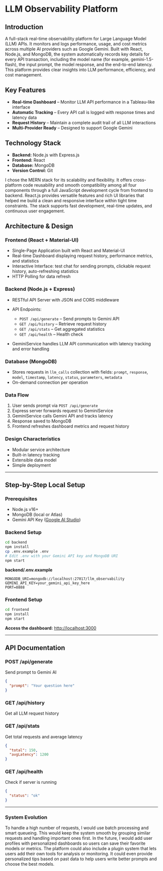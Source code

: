 # LLM Observability Platform

## Introduction

A full-stack real-time observability platform for Large Language Model (LLM) APIs. It monitors and logs performance, usage, and cost metrics across multiple AI providers such as Google Gemini. Built with React, Node.js, and MongoDB, the system automatically records key details for every API transaction, including the model name (for example, gemini-1.5-flash), the input prompt, the model response, and the end-to-end latency. This platform provides clear insights into LLM performance, efficiency, and cost management.

## Key Features

* **Real-time Dashboard** – Monitor LLM API performance in a Tableau-like interface
* **Automatic Tracking** – Every API call is logged with response times and latency data
* **Request History** – Maintain a complete audit trail of all LLM interactions
* **Multi-Provider Ready** – Designed to support Google Gemini

## Technology Stack

* **Backend:** Node.js with Express.js
* **Frontend:** React
* **Database:** MongoDB
* **Version Control:** Git

I chose the MERN stack for its scalability and flexibility. It offers cross-platform code reusability and smooth compatibility among all four components through a full JavaScript development cycle from frontend to backend. React.js provides versatile features and rich UI libraries that helped me build a clean and responsive interface within tight time constraints. The stack supports fast development, real-time updates, and continuous user engagement.

## Architecture & Design

### Frontend (React + Material-UI)

* Single-Page Application built with React and Material-UI
* Real-time Dashboard displaying request history, performance metrics, and statistics
* Interactive Interface: test chat for sending prompts, clickable request history, auto-refreshing statistics
* HTTP Polling for data refresh

### Backend (Node.js + Express)

* RESTful API Server with JSON and CORS middleware
* API Endpoints:

  * `POST /api/generate` – Send prompts to Gemini API
  * `GET /api/history` – Retrieve request history
  * `GET /api/stats` – Get aggregated statistics
  * `GET /api/health` – Health check
* GeminiService handles LLM API communication with latency tracking and error handling

### Database (MongoDB)

* Stores requests in `llm_calls` collection with fields: `prompt`, `response`, `model`, `timestamp`, `latency`, `status`, `parameters`, `metadata`
* On-demand connection per operation

### Data Flow

1. User sends prompt via `POST /api/generate`
2. Express server forwards request to GeminiService
3. GeminiService calls Gemini API and tracks latency
4. Response saved to MongoDB
5. Frontend refreshes dashboard metrics and request history

### Design Characteristics

* Modular service architecture
* Built-in latency tracking
* Extensible data model
* Simple deployment

---

## Step-by-Step Local Setup

### Prerequisites

* Node.js v16+
* MongoDB (local or Atlas)
* Gemini API Key ([Google AI Studio](https://aistudio.google.com/))

### Backend Setup

```bash
cd backend
npm install
cp .env.example .env
# Edit .env with your Gemini API key and MongoDB URI
npm start
```

**backend/.env.example**

```env
MONGODB_URI=mongodb://localhost:27017/llm_observability
GEMINI_API_KEY=your_gemini_api_key_here
PORT=8888
```

### Frontend Setup

```bash
cd frontend
npm install
npm start
```

**Access the dashboard:** [http://localhost:3000](http://localhost:3000)

---

## API Documentation

### POST /api/generate

Send prompt to Gemini AI

```json
{
  "prompt": "Your question here"
}
```

### GET /api/history

Get all LLM request history

### GET /api/stats

Get total requests and average latency

```json
{
  "total": 150,
  "avgLatency": 1200
}
```

### GET /api/health

Check if server is running

```json
{
  "status": "ok"
}
```

---

### System Evolution

To handle a high number of requests, I would use batch processing and smart queueing. This would keep the system smooth by grouping similar requests and handling important ones first.
In the future, I would add user profiles with personalized dashboards so users can save their favorite models or metrics. The platform could also include a plugin system that lets users add their own tools for analysis or monitoring. It could even provide personalized tips based on past data to help users write better prompts and choose the best models.
